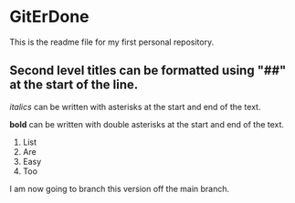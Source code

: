 # GitErDone

This is the readme file for my first personal repository.

## Second level titles can be formatted using "##" at the start of the line.

*italics* can be written with asterisks at the start and end of the text.

**bold** can be written with double asterisks at the start and end of the text.

1. List
2. Are
3. Easy
4. Too

I am now going to branch this version off the main branch.
